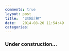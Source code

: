 ```yaml
---
comments: true
layout: post
title:  "网站迁移"
date:   2014-08-20 11:54:49
categories:
---
```


### Under construction...
